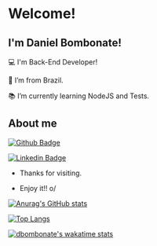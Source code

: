 # Welcome!

 

## I'm Daniel Bombonate!

 

:computer: I'm Back-End Developer!

:house_with_garden: I’m from Brazil.

:books: I’m currently learning NodeJS and Tests.

## About me

[![Github Badge](https://img.shields.io/badge/-Github-000?style=flat-square&logo=Github&logoColor=white&link=https://github.com/dbombonate)](https://github.com/dbombonate)

[![Linkedin Badge](https://img.shields.io/badge/-LinkedIn-blue?style=flat-square&logo=Linkedin&logoColor=white&link=https://www.linkedin.com/in/daniel-bombonate-303a7220/)](https://www.linkedin.com/in/daniel-bombonate-303a7220/)

- Thanks for visiting.

- Enjoy it!! o/

[![Anurag's GitHub stats](https://github-readme-stats.vercel.app/api?username=dbombonate&hide=contribs,prs&count_private=true)](https://github.com/dbombonate/github-readme-stats)

[![Top Langs](https://github-readme-stats.vercel.app/api/top-langs/?username=dbombonate&layout=compact)](https://github.com/dbombonate/github-readme-stats)

[![dbombonate's wakatime stats](https://github-readme-stats.vercel.app/api/wakatime?username=dbombonate)](https://github.com/dbombonate/github-readme-stats)

